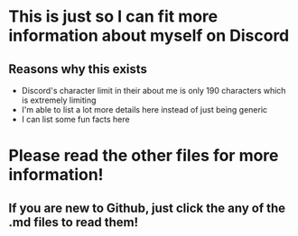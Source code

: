# This is just so I can fit more information about myself on Discord
## Reasons why this exists
* Discord's character limit in their about me is only 190 characters which is extremely limiting
* I'm able to list a lot more details here instead of just being generic
* I can list some fun facts here
# Please read the other files for more information!
## If you are new to Github, just click the any of the .md files to read them!